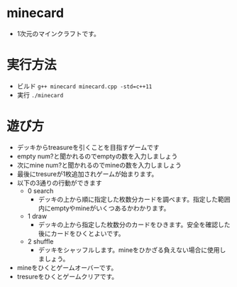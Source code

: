 # minecard
  - 1次元のマインクラフトです。

# 実行方法
  - ビルド `g++ minecard minecard.cpp -std=c++11`
  - 実行 `./minecard`

# 遊び方
  - デッキからtreasureを引くことを目指すゲームです
  - empty num?と聞かれるのでemptyの数を入力しましょう
  - 次にmine num?と聞かれるのでmineの数を入力しましょう
  - 最後にtresureが1枚追加されゲームが始まります。
  - 以下の3通りの行動ができます
    - 0 search
      - デッキの上から順に指定した枚数分カードを調べます。指定した範囲内にemptyやmineがいくつあるかわかります。
    - 1 draw
      - デッキの上から指定した枚数分のカードをひきます。安全を確認した後にカードをひくとよいです。
    - 2 shuffle
      - デッキをシャッフルします。mineをひかざる負えない場合に使用しましょう。
  - mineをひくとゲームオーバーです。
  - tresureをひくとゲームクリアです。